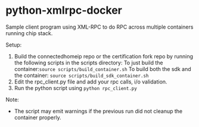 # python-xmlrpc-docker
Sample client program using XML-RPC to do RPC across multiple containers running chip stack.


Setup:
1. Build the connectedhomeip repo or the certification fork repo by running the following scripts in the scripts directory:
    To just build the container:`source scripts/build_container.sh`
    To build both the sdk and the container: `source scripts/build_sdk_container.sh`
4. Edit the rpc_client.py file and add your rpc calls, i/o validation.
5. Run the python script using `python rpc_client.py`

Note:
 - The script may emit warnings if the previous run did not cleanup the container properly.
